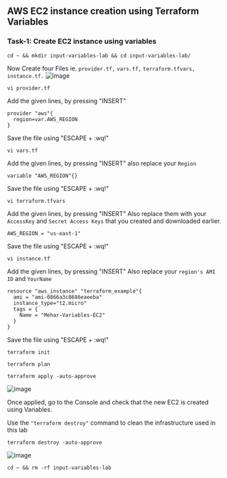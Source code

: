 ## AWS EC2 instance creation using Terraform Variables


### Task-1: Create EC2 instance using variables 
```
cd ~ && mkdir input-variables-lab && cd input-variables-lab/
```
Now Create four Files ie. `provider.tf,` `vars.tf,` `terraform.tfvars,` `instance.tf.`
![image](https://github.com/user-attachments/assets/ee42d95e-0835-43e1-a1c1-cf6b3836d528)

```
vi provider.tf
```
Add the given lines, by pressing "INSERT" 
```
provider "aws"{
  region=var.AWS_REGION
}
```
Save the file using "ESCAPE + :wq!"
```
vi vars.tf
```
Add the given lines, by pressing "INSERT" also replace your `Region`
```
variable "AWS_REGION"{}
```
Save the file using "ESCAPE + :wq!"
```
vi terraform.tfvars
```
Add the given lines, by pressing "INSERT" Also replace them with your `AccessKey` and `Secret Access Keys` that you created and downloaded earlier.
```
AWS_REGION = "us-east-1"
```
Save the file using "ESCAPE + :wq!"
```
vi instance.tf
```
Add the given lines, by pressing "INSERT" Also replace your `region's AMI ID` and `YourName`
```
resource "aws_instance" "terraform_example"{
  ami = "ami-0866a3c8686eaeeba"
  instance_type="t2.micro"
  tags = {
    Name = "Mehar-Variables-EC2"
  }
}
```
Save the file using "ESCAPE + :wq!"
```
terraform init
```
```
terraform plan
```
```
terraform apply -auto-approve
```

![image](https://github.com/user-attachments/assets/cb15c080-97bd-4826-bc5d-5522f0c05c4c)

Once applied, go to the Console and check that the new EC2 is created using Variables.

Use the `"terraform destroy"` command to clean the infrastructure used in this lab
```
terraform destroy -auto-approve
```
![image](https://github.com/user-attachments/assets/2d662d06-3fee-4413-a3f9-57b97c534ffc)

```
cd ~ && rm -rf input-variables-lab
```
